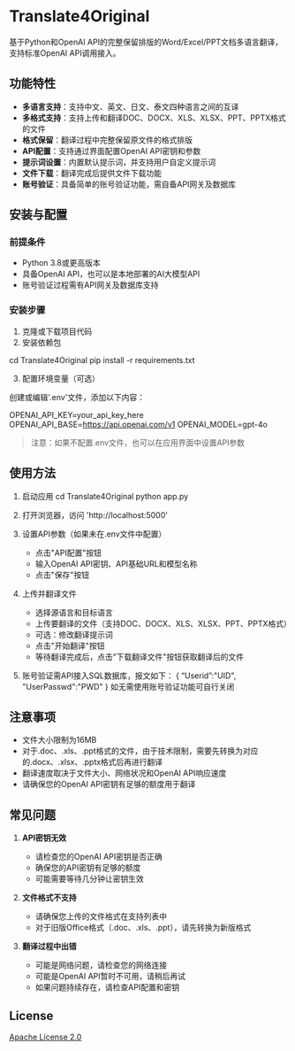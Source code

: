 # Translate4Original
基于Python和OpenAI API的完整保留排版的Word/Excel/PPT文档多语言翻译，支持标准OpenAI API调用接入。

## 功能特性
- **多语言支持**：支持中文、英文、日文、泰文四种语言之间的互译
- **多格式支持**：支持上传和翻译DOC、DOCX、XLS、XLSX、PPT、PPTX格式的文件
- **格式保留**：翻译过程中完整保留原文件的格式排版
- **API配置**：支持通过界面配置OpenAI API密钥和参数
- **提示词设置**：内置默认提示词，并支持用户自定义提示词
- **文件下载**：翻译完成后提供文件下载功能
- **账号验证**：具备简单的账号验证功能，需自备API网关及数据库

## 安装与配置

### 前提条件

- Python 3.8或更高版本
- 具备OpenAI API，也可以是本地部署的AI大模型API
- 账号验证过程需有API网关及数据库支持

### 安装步骤

1. 克隆或下载项目代码
2. 安装依赖包

cd Translate4Original
pip install -r requirements.txt

3. 配置环境变量（可选）

创建或编辑'.env'文件，添加以下内容：

OPENAI_API_KEY=your_api_key_here
OPENAI_API_BASE=https://api.openai.com/v1
OPENAI_MODEL=gpt-4o

> 注意：如果不配置.env文件，也可以在应用界面中设置API参数

## 使用方法
1. 启动应用
cd Translate4Original
python app.py

2. 打开浏览器，访问 'http://localhost:5000'

3. 设置API参数（如果未在.env文件中配置）
   - 点击"API配置"按钮
   - 输入OpenAI API密钥、API基础URL和模型名称
   - 点击"保存"按钮

4. 上传并翻译文件
   - 选择源语言和目标语言
   - 上传要翻译的文件（支持DOC、DOCX、XLS、XLSX、PPT、PPTX格式）
   - 可选：修改翻译提示词
   - 点击"开始翻译"按钮
   - 等待翻译完成后，点击"下载翻译文件"按钮获取翻译后的文件

5. 账号验证需API接入SQL数据库，报文如下：
{
“Userid”:"UID",
"UserPasswd":"PWD"
}
如无需使用账号验证功能可自行关闭

## 注意事项

- 文件大小限制为16MB
- 对于.doc、.xls、.ppt格式的文件，由于技术限制，需要先转换为对应的.docx、.xlsx、.pptx格式后再进行翻译
- 翻译速度取决于文件大小、网络状况和OpenAI API响应速度
- 请确保您的OpenAI API密钥有足够的额度用于翻译

## 常见问题

1. **API密钥无效**
   - 请检查您的OpenAI API密钥是否正确
   - 确保您的API密钥有足够的额度
   - 可能需要等待几分钟让密钥生效

2. **文件格式不支持**
   - 请确保您上传的文件格式在支持列表中
   - 对于旧版Office格式（.doc、.xls、.ppt），请先转换为新版格式

3. **翻译过程中出错**
   - 可能是网络问题，请检查您的网络连接
   - 可能是OpenAI API暂时不可用，请稍后再试
   - 如果问题持续存在，请检查API配置和密钥
  
## License
[Apache License 2.0](LICENSE)
